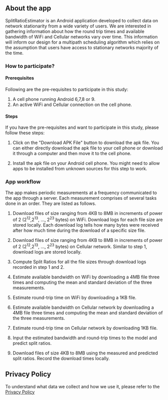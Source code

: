 ## About the app
SplitRatioEstimator is an Android application developed to collect data on network stationarity from a wide variety of users. We are interested in gathering information about how the round trip times and available bandwidth of WiFi and Cellular networks vary over time. This information will inform our design for a multipath scheduling algorithm which relies on the assumption that users have access to stationary networks majority of the time. 



### How to participate?  

#### Prerequisites
Following are the pre-requisites to participate in this study:

1. A cell phone running Android 6,7,8 or 9. 
2. An active WiFi and Cellular connection on the cell phone.


#### Steps
If you have the pre-requisites and want to participate in this study, please follow these steps:

1. Click on the "Download APK File" button to download the apk file. You can either directly download the apk file to your cell phone or download it through a computer and then move it to the cell phone.

2. Install the apk file on your Android cell phone. You might need to allow apps to be installed from unknown sources for this step to work. 


### App workflow
The app makes periodic measurements at a frequency communicated to the app through a server. Each measurement comprises of several tasks done in an order. They are listed as follows.

1. Download files of size ranging from 4KB to 8MB in increments of power of 2 (2<sup>12</sup>,2<sup>13</sup>, …, 2<sup>23</sup> bytes) on WiFi. Download logs for each file size are stored locally. Each download log tells how many bytes were received after how much time during the download of a specific size file. 

2. Download files of size ranging from 4KB to 8MB in increments of power of 2 (2<sup>12</sup>,2<sup>13</sup>, …, 2<sup>23</sup> bytes) on Cellular network. Similar to step 1, download logs are stored locally.

3. Compute Split Ratios for all the file sizes through download logs recorded in step 1 and 2. 

4. Estimate available bandwidth on WiFi by downloading a 4MB file three times and computing the mean and standard deviation of the three measurements.

5. Estimate round-trip time on WiFi by downloading a 1KB file.

6. Estimate available bandwidth on Cellular network by downloading a 4MB file three times and computing the mean and standard deviation of the three measurements.

7. Estimate round-trip time on Cellular network by downloading 1KB file.

8. Input the estimated bandwidth and round-trip times to the model and predict split ratios. 

9. Download files of size 4KB to 8MB using the measured and predicted split ratios. Record the download times locally. 


## Privacy Policy
To understand what data we collect and how we use it, please refer to the [Privacy Policy](https://drive.google.com/file/d/1z593pqp7ac1Vk8Sj5OzfaPgq-fXXMYbn/view?usp=sharing)

